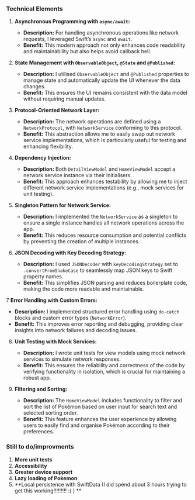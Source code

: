 ### Technical Elements

1. **Asynchronous Programming with `async/await`:**
   - **Description:** For handling asynchronous operations like network requests, I leveraged Swift’s `async` and `await`.
   - **Benefit:** This modern approach not only enhances code readability and maintainability but also helps avoid callback hell.

2. **State Management with `ObservableObject`, `@State` and `@Published`:**
   - **Description:** I utilised `ObservableObject` and `@Published` properties to manage state and automatically update the UI whenever the data changes.
   - **Benefit:** This ensures the UI remains consistent with the data model without requiring manual updates.

3. **Protocol-Oriented Network Layer:**
   - **Description:** The network operations are defined using a `NetworkProtocol`, with `NetworkService` conforming to this protocol.
   - **Benefit:** This abstraction allows me to easily swap out network service implementations, which is particularly useful for testing and enhancing flexibility.

4. **Dependency Injection:**
   - **Description:** Both `DetailViewModel` and `HomeViewModel` accept a network service instance via their initialisers.
   - **Benefit:** This approach enhances testability by allowing me to inject different network service implementations (e.g., mock services for unit testing).

5. **Singleton Pattern for Network Service:**
   - **Description:** I implemented the `NetworkService` as a singleton to ensure a single instance handles all network operations across the app.
   - **Benefit:** This reduces resource consumption and potential conflicts by preventing the creation of multiple instances.

6. **JSON Decoding with Key Decoding Strategy:**
   - **Description:** I used `JSONDecoder` with `keyDecodingStrategy` set to `.convertFromSnakeCase` to seamlessly map JSON keys to Swift property names.
   - **Benefit:** This simplifies JSON parsing and reduces boilerplate code, making the code more readable and maintainable.

7 **Error Handling with Custom Errors:**
   - **Description:** I implemented structured error handling using `do-catch` blocks and custom error types (`NetworkError`).
   - **Benefit:** This improves error reporting and debugging, providing clear insights into network failures and decoding issues.

8. **Unit Testing with Mock Services:**
   - **Description:** I wrote unit tests for view models using mock network services to simulate network responses.
   - **Benefit:** This ensures the reliability and correctness of the code by verifying functionality in isolation, which is crucial for maintaining a robust app.

9. **Filtering and Sorting:**
    - **Description:** The `HomeViewModel` includes functionality to filter and sort the list of Pokémon based on user input for search text and selected sorting order.
    - **Benefit:** This feature enhances the user experience by allowing users to easily find and organise Pokémon according to their preferences.




### Still to do/improvments

1. **More unit tests**
2. **Accessibility**
3. **Greater device support**
4. **Lazy loading of Pokemon**
5. **Local persistence with SwiftData (I did spend about 3 hours trying to get this working!!!!!!!!! :( ) **
